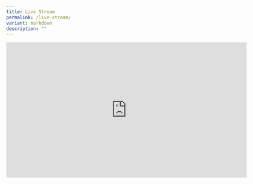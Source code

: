 ```yaml
---
title: Live Stream
permalink: /live-stream/
variant: markdown
description: ""
---
```

<iframe allowfullscreen="" allow="autoplay; fullscreen; picture-in-picture" frameborder="0" height="360" width="640" src="https://player.vimeo.com/video/866854834?h=fc78b02e26"></iframe>
